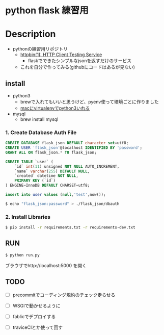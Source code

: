 # python flask 練習用

# Description
- pythonの練習用リポジトリ
  - [httpbin(1): HTTP Client Testing Service](http://httpbin.org/)
    - flaskでできたシンプルなjsonを返すだけのサービス
  - これを自分で作ってみる(githubにコードはあるが見ない)

## install
- python3
  - brewで入れてもいいと思うけど、pyenv使って環境ごとに作りました
  - [macにvirtualenvでpython3いれる](https://gist.github.com/okbm/d4d7f0c6fd1fff3522d1)
- mysql
  - brew install mysql

### 1. Create Database Auth File
```sql
CREATE DATABASE flask_json DEFAULT character set=utf8;
CREATE USER 'flask_json'@localhost IDENTIFIED BY 'password';
GRANT ALL ON flask_json.* TO flask_json;

CREATE TABLE `user` (
    `id` int(11) unsigned NOT NULL AUTO_INCREMENT,
    `name` varchar(255) DEFAULT NULL,
    `created` datetime NOT NULL,
    PRIMARY KEY (`id`)
) ENGINE=InnoDB DEFAULT CHARSET=utf8;

insert into user values (null,'test',now());
```

```bash
$ echo "flask_json:password" > ./flask_json/dbauth
```

### 2. Install Libraries
```bash
$ pip install -r requirements.txt -r requirements-dev.txt
```

## RUN
```bash
$ python run.py
```

ブラウザでhttp://localhost:5000 を開く

## TODO
- [ ] precommitでコーディング規約のチェック走らせる
- [ ] WSGIで動かせるように
- [ ] fablicでデプロイする
- [ ] traviceCIとか使って回す

